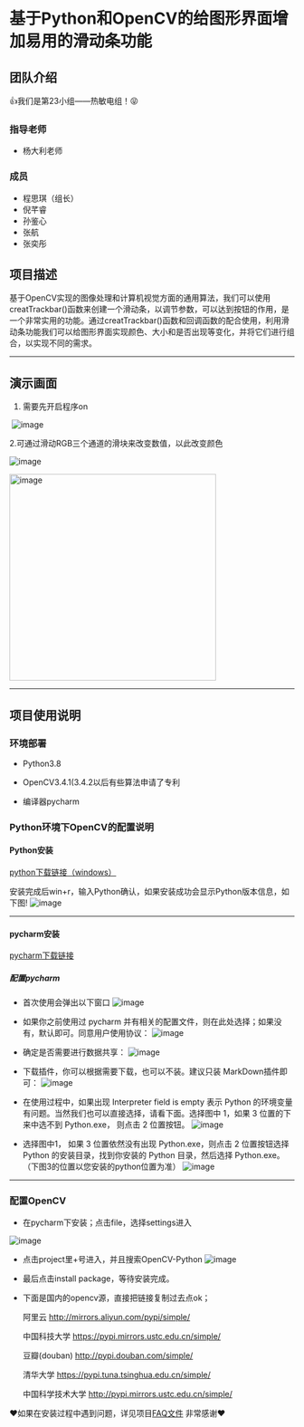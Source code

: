 # 基于Python和OpenCV的给图形界面增加易用的滑动条功能
## 团队介绍
 :thumbsup:我们是第23小组——热敏电组！:stuck_out_tongue_closed_eyes:
### 指导老师
+ 杨大利老师
### 成员
+ 程思琪（组长）
+ 倪芊睿
+ 孙鉴心
+ 张航
+ 张奕彤

## 项目描述
基于OpenCV实现的图像处理和计算机视觉方面的通用算法，我们可以使用creatTrackbar()函数来创建一个滑动条，以调节参数，可以达到按钮的作用，是一个非常实用的功能。通过creatTrackbar()函数和回调函数的配合使用，利用滑动条功能我们可以给图形界面实现颜色、大小和是否出现等变化，并将它们进行组合，以实现不同的需求。

---
## 演示画面
1. 需要先开启程序on

![]() ![image](https://user-images.githubusercontent.com/107832597/176445622-c793dda8-563e-4cde-87a4-d61c6ae488f1.png)

2.可通过滑动RGB三个通道的滑块来改变数值，以此改变颜色

![]()![image](https://user-images.githubusercontent.com/107832597/176445723-1f61186d-b34f-43ba-9840-3c62f59ae966.png)

![]()<img width="365" alt="image" src="https://user-images.githubusercontent.com/107832597/176446294-982d73e3-abfc-44ec-aadc-5f541beeeb63.png">

---
## 项目使用说明
### 环境部署
+ Python3.8

+ OpenCV3.4.1(3.4.2以后有些算法申请了专利

+ 编译器pycharm

### Python环境下OpenCV的配置说明
#### Python安装
[python下载链接（windows）](http://www.python.org/downloads/windows/)

安装完成后win+r，输入Python确认，如果安装成功会显示Python版本信息，如下图!
![image](https://github.com/QAQDaisy/Daisy-s/blob/main/%E5%BE%AE%E4%BF%A1%E5%9B%BE%E7%89%87_20220629221309.jpg)

---
#### pycharm安装
[pycharm下载链接](https://www.jetbrains.com/pycharm/download/#section=windows)
##### 配置pycharm
* 首次使用会弹出以下窗口
![image](https://github.com/QAQDaisy/Daisy-s/blob/main/%E5%B1%8F%E5%B9%95%E6%88%AA%E5%9B%BE%202022-06-30%20095733.png)

* 如果你之前使用过 pycharm 并有相关的配置文件，则在此处选择；如果没有，默认即可。同意用户使用协议：
![image](https://github.com/QAQDaisy/Daisy-s/blob/main/%E5%B1%8F%E5%B9%95%E6%88%AA%E5%9B%BE%202022-06-30%20095759.png)

* 确定是否需要进行数据共享：
![image](https://github.com/QAQDaisy/Daisy-s/blob/main/%E5%B1%8F%E5%B9%95%E6%88%AA%E5%9B%BE%202022-06-30%20095816.png)

* 下载插件，你可以根据需要下载，也可以不装。建议只装 MarkDown插件即可：
![image](https://github.com/QAQDaisy/Daisy-s/blob/main/%E5%B1%8F%E5%B9%95%E6%88%AA%E5%9B%BE%202022-06-30%20095834.png)

* 在使用过程中，如果出现 Interpreter field is empty 表示 Python 的环境变量有问题。当然我们也可以直接选择，请看下面。选择图中 1，如果 3 位置的下来中选不到 Python.exe， 则点击 2 位置按钮。
![image](https://github.com/QAQDaisy/Daisy-s/blob/main/%E5%B1%8F%E5%B9%95%E6%88%AA%E5%9B%BE%202022-06-30%20095945.png)

* 选择图中1， 如果 3 位置依然没有出现 Python.exe，则点击 2 位置按钮选择 Python 的安装目录，找到你安装的 Python 目录，然后选择 Python.exe。（下图3的位置以您安装的python位置为准）
![image](https://github.com/QAQDaisy/Daisy-s/blob/main/%E5%B1%8F%E5%B9%95%E6%88%AA%E5%9B%BE%202022-06-30%20100834.png)

---
### 配置OpenCV
* 在pycharm下安装；点击file，选择settings进入

![image](https://github.com/QAQDaisy/Daisy-s/blob/main/%E5%BE%AE%E4%BF%A1%E5%9B%BE%E7%89%87_20220629224010.jpg)

* 点击project里+号进入，并且搜索OpenCV-Python
![image](https://github.com/QAQDaisy/Daisy-s/blob/main/%E5%BE%AE%E4%BF%A1%E5%9B%BE%E7%89%87_20220629224448.jpg)
* 最后点击install package，等待安装完成。

* 下面是国内的opencv源，直接把链接复制过去点ok；

  阿里云 http://mirrors.aliyun.com/pypi/simple/
  
  中国科技大学 https://pypi.mirrors.ustc.edu.cn/simple/
  
  豆瓣(douban) http://pypi.douban.com/simple/
  
  清华大学 https://pypi.tuna.tsinghua.edu.cn/simple/
  
  中国科学技术大学 http://pypi.mirrors.ustc.edu.cn/simple/ 

:heart:如果在安装过程中遇到问题，详见项目[FAQ文件](https://github.com/Bistu-OSSDT-2022/23-yangdl-chengsq/blob/main/FAQ) 非常感谢:heart:


